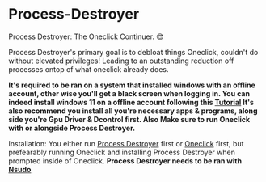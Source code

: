 # Process-Destroyer
Process Destroyer: The Oneclick Continuer. 😎 

Process Destroyer's primary goal is to debloat things Oneclick, couldn't do without elevated privileges!
Leading to an outstanding reduction off processes ontop of what oneclick already does.

**It's required to be ran on a system that installed windows with an offline account, other wise you'll get a black screen when logging in.
You can indeed install windows 11 on a offline account following this [Tutorial](https://youtu.be/EV-cpglQgT8?si=6V9E8mnqMButA5b8&t=63)
It's also recommend you install all you're necessary apps & programs, along side you're Gpu Driver & Dcontrol first.
Also Make sure to run Oneclick with or alongside Process Destroyer.**

Installation: You either run [Process Destroyer](https://github.com/QuakedK/Process-Destroyer/releases/download/Tweaker/Process-Destroyer-V1.5.bat) first or [Oneclick](https://github.com/QuakedK/Oneclick) first, but prefearably running Oneclick and installing Process Destroyer when prompted inside of Oneclick. **Process Destroyer needs to be ran with [Nsudo](https://github.com/M2TeamArchived/NSudo/releases)**
